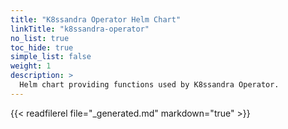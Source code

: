 ```yaml
---
title: "K8ssandra Operator Helm Chart"
linkTitle: "k8ssandra-operator"
no_list: true
toc_hide: true
simple_list: false
weight: 1
description: >
  Helm chart providing functions used by K8ssandra Operator.
---
```


{{< readfilerel file="_generated.md" markdown="true" >}}
